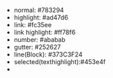 - normal: #783294
- highlight: #ad47d6
- link: #fc35ee
- link highlight: #ff78f6
- number: #ababab
- gutter: #252627
- line(Block): #373C3F24
- selected(texthighlight):#453e4f
-